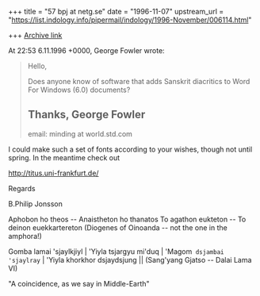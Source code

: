 +++
title = "57 bpj at netg.se"
date = "1996-11-07"
upstream_url = "https://list.indology.info/pipermail/indology/1996-November/006114.html"

+++
[Archive link](https://list.indology.info/pipermail/indology/1996-November/006114.html)

At 22:53 6.11.1996 +0000, George Fowler wrote:
>Hello,
>
>Does anyone know of software that adds Sanskrit diacritics to Word For
>Windows (6.0) documents?
>
>Thanks,
>George Fowler
>--
>email: minding at world.std.com

I could make such a set of fonts according to your wishes, though not until
spring. In the meantime check out

http://titus.uni-frankfurt.de/

Regards

B.Philip Jonsson <bpj at netg.se>

Aphobon ho theos -- Anaistheton ho thanatos
To agathon eukteton -- To deinon euekkartereton
(Diogenes of Oinoanda -- not the one in the amphora!)

Gomba lamai 'sjaylkjiyl | 'Yiyla tsjargyu mi'duq |
'Magom` dsjambai 'sjaylray` | 'Yiyla khorkhor dsjaydsjung ||
(Sang'yang Gjatso -- Dalai Lama VI)

"A coincidence, as we say in Middle-Earth"






